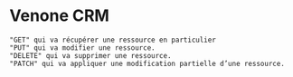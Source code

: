 # Venone CRM


    "GET" qui va récupérer une ressource en particulier
    "PUT" qui va modifier une ressource.
    "DELETE" qui va supprimer une ressource.
    "PATCH" qui va appliquer une modification partielle d’une ressource.
